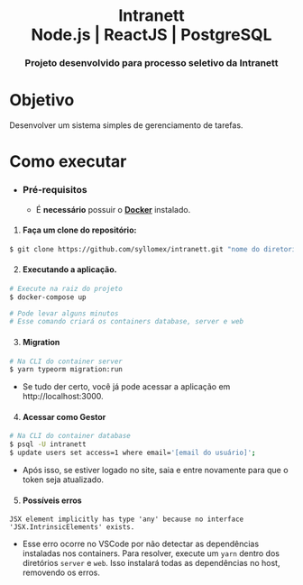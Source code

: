 <h1 align="center">Intranett<br>
<span align="center">Node.js | ReactJS | PostgreSQL</span>
</h1>
<h3 align="center">Projeto desenvolvido para processo seletivo da Intranett</h3>

# Objetivo

Desenvolver um sistema simples de gerenciamento de tarefas.

# Como executar

- ### Pré-requisitos
  - É **necessário** possuir o **[Docker](https://docs.docker.com/get-docker/)** instalado.
 
1. #### Faça um clone do repositório:
```sh
$ git clone https://github.com/syllomex/intranett.git "nome do diretorio"
```

2. #### Executando a aplicação.
```sh
# Execute na raiz do projeto
$ docker-compose up

# Pode levar alguns minutos
# Esse comando criará os containers database, server e web
```

3. #### Migration
```sh
# Na CLI do container server
$ yarn typeorm migration:run
```

- Se tudo der certo, você já pode acessar a aplicação em http://localhost:3000.

4. #### Acessar como Gestor
```sh
# Na CLI do container database
$ psql -U intranett
$ update users set access=1 where email='[email do usuário]';
```

- Após isso, se estiver logado no site, saia e entre novamente para que o token seja atualizado.

5. #### Possíveis erros

```JSX element implicitly has type 'any' because no interface 'JSX.IntrinsicElements' exists.```
- Esse erro ocorre no VSCode por não detectar as dependências instaladas nos containers. Para resolver, execute um ```yarn``` dentro dos diretórios ```server``` e ```web```. Isso instalará todas as dependências no host, removendo os erros.
